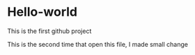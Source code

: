 # Hello-world
This is the first github project

This is the second time that open this file, I made small change

